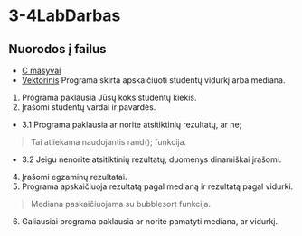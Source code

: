 # 3-4LabDarbas
## Nuorodos į failus
* [C masyvai](https://github.com/DainiusKun/3-4LabDarbas/tree/0.1V/3-4Lab)
* [Vektorinis](https://github.com/DainiusKun/3-4LabDarbas/tree/0.1V/3-4LabVector)
Programa skirta apskaičiuoti studentų vidurkį arba mediana.
1. Programa paklausia Jūsų koks studentų kiekis.
2. Įrašomi studentų vardai ir pavardės.
* 3.1 Programa paklausia ar norite atsitiktinių rezultatų, ar ne;
> Tai atliekama naudojantis rand(); funkcija.
* 3.2 Jeigu nenorite atsitiktinių rezultatų, duomenys dinamiškai įrašomi.
4. Įrašomi egzaminų rezultatai.
5. Programa apskaičiuoja rezultatą pagal medianą ir rezultatą pagal vidurki.
> Mediana paskaičiuojama su bubblesort funkcija.
6. Galiausiai programa paklausia ar norite pamatyti mediana, ar vidurkį.
